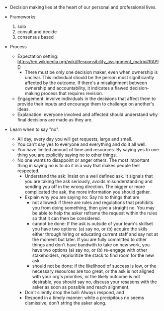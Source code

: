 * Decision making lies at the heart of our personal and professional lives.
* Frameworks: 
    1. solo
    2. consult and decide
    3. consensus based
* Process
  * Expectation setting: https://en.wikipedia.org/wiki/Responsibility_assignment_matrix#RAPID 
     * There must be only one decision maker, even when ownership is unclear. This individual should be the person most significantly affected by the outcome. If there's a misalignment between ownership and accountability, it indicates a flawed decision-making process that requires revision.
  * Engagement: involve individuals in the decisions that affect them to provide their inputs and encourage them to challenge on another's ideas.
  * Explanation: everyone involved and affected should understand why final decisions are made as they are.

* Learn when to say "no": 
  * All day, every day you will get requests, large and small. 
  * You can't say yes to everyone and everything and do it all well. 
  * You have limited amount of time and resources. By saying yes to one thing you are explicitly saying no to other things.
  * No one wants to disappoint or anger others. The most important thing in saying no is to do it in a way that makes people feel respected. 
    * Understand the ask: Insist on a well defined ask. It signals that you are taking the ask seriously, avoids misunderstanding and sending you off in the wrong direction. The bigger or more complicated the ask, the more information you should gather.
    * Explain why you are saying no: Say no to things that are 
        * not allowed: if there are rules and regulations that prohibits you from doing something, then give a straight no. You may be able to help the asker reframe the request within the rules so that it can then be considered.
        * cannot be done: If the ask is outside of your team's skillset you have two options: (a) say no, or (b) acquire the skils either through hiring or educating current staff and say not at the moment but later. If you are fully committed to other things and don't have bandwith to take on new work, you have two options (a) say no, or (b) re-engage with other stakeholders, reprioritize the stack to find room for the new ask. 
        * should not be done: if the likelihood of success is low, or the necessary resources are too great, or the ask is not aligned with your org's priorities, or the likely outcome is not desirable, you should say no, discuss your resasons with the asker as soon as possible and reach alignment. 
    * Don't silently drop the ball:  Always respond, and
    * Respond in a timely manner: while a precipitous no seems dismissive, don't string the asker along. 